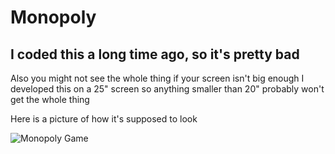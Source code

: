 # Monopoly
## I coded this a long time ago, so it's pretty bad

Also you might not see the whole thing if your screen isn't big enough
I developed this on a 25" screen so anything smaller than 20" probably won't get the whole thing

Here is a picture of how it's supposed to look

![Monopoly Game](monopoly.jpg)
